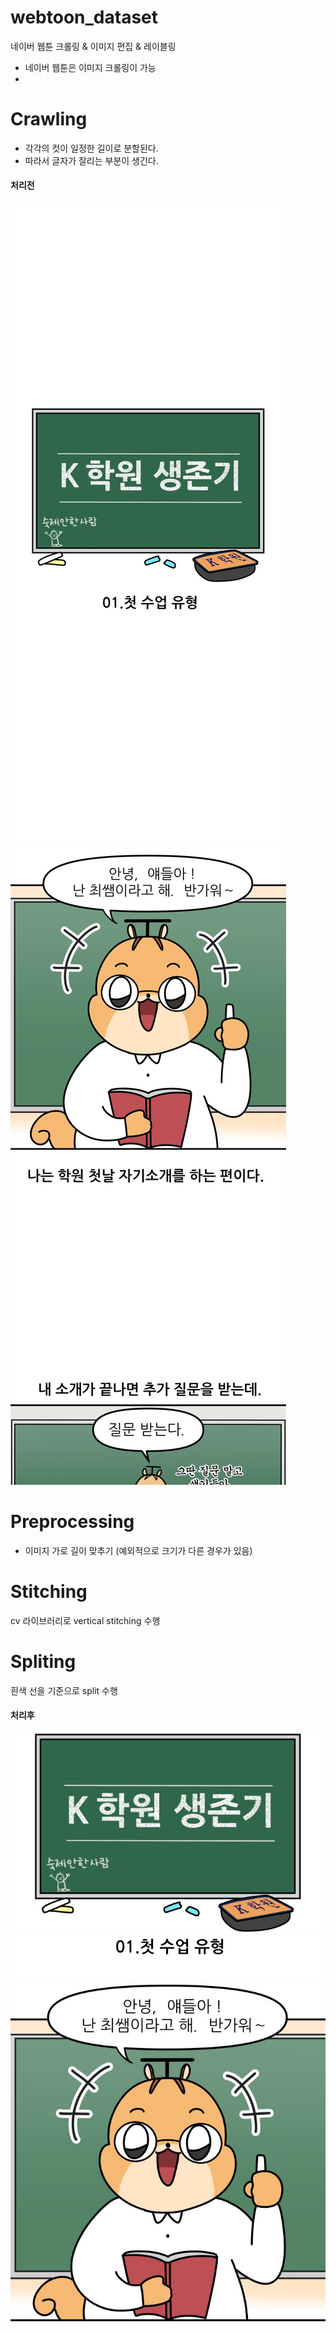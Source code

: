# webtoon_dataset
네이버 웹툰 크롤링 &amp; 이미지 편집 &amp; 레이블링
* 네이버 웹툰은 이미지 크롤링이 가능
* 

# Crawling
* 각각의 컷이 일정한 길이로 분할된다.
* 따라서 글자가 잘리는 부분이 생긴다.

#### 처리전
![origin_1](images/origin_1.jpg)
![origin_2](images/origin_2.jpg)

# Preprocessing
* 이미지 가로 길이 맞추기 (예외적으로 크기가 다른 경우가 있음)

# Stitching
cv 라이브러리로 vertical stitching 수행

# Spliting
흰색 선을 기준으로 split 수행

#### 처리후
![result_1](images/result_1.png)
![result_2](images/result_2.png)
![result_3](images/result_3.png)